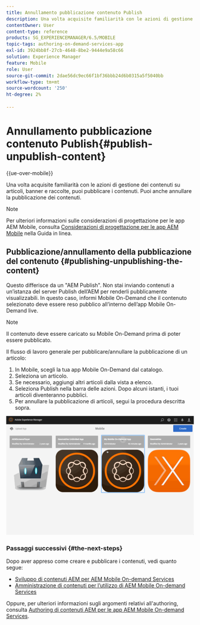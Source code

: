```yaml
---
title: Annullamento pubblicazione contenuto Publish
description: Una volta acquisite familiarità con le azioni di gestione dei contenuti su articoli, banner e raccolte, segui questa pagina per scoprire come pubblicare i contenuti. Puoi anche annullare la pubblicazione dei contenuti.
contentOwner: User
content-type: reference
products: SG_EXPERIENCEMANAGER/6.5/MOBILE
topic-tags: authoring-on-demand-services-app
exl-id: 3924bb8f-27cb-4648-8be2-9444e9a58c66
solution: Experience Manager
feature: Mobile
role: User
source-git-commit: 2dae56dc9ec66f1bf36bbb24d6b0315a5f5040bb
workflow-type: tm+mt
source-wordcount: '250'
ht-degree: 2%

---
```


# Annullamento pubblicazione contenuto Publish{#publish-unpublish-content}

{{ue-over-mobile}}

Una volta acquisite familiarità con le azioni di gestione dei contenuti su articoli, banner e raccolte, puoi pubblicare i contenuti. Puoi anche annullare la pubblicazione dei contenuti.

>[!NOTE]
>
>Per ulteriori informazioni sulle considerazioni di progettazione per le app AEM Mobile, consulta [Considerazioni di progettazione per le app AEM Mobile](https://helpx.adobe.com/digital-publishing-solution/help/aem-mobile-end-of-life-faq.html) nella Guida in linea.

## Pubblicazione/annullamento della pubblicazione del contenuto {#publishing-unpublishing-the-content}

Questo differisce da un &quot;AEM Publish&quot;. Non stai inviando contenuti a un’istanza del server Publish dell’AEM per renderli pubblicamente visualizzabili. In questo caso, informi Mobile On-Demand che il contenuto selezionato deve essere reso pubblico all’interno dell’app Mobile On-Demand live.

>[!NOTE]
>
>Il contenuto deve essere caricato su Mobile On-Demand prima di poter essere pubblicato.

Il flusso di lavoro generale per pubblicare/annullare la pubblicazione di un articolo:

1. In Mobile, scegli la tua app Mobile On-Demand dal catalogo.
1. Seleziona un articolo.
1. Se necessario, aggiungi altri articoli dalla vista a elenco.
1. Seleziona Publish nella barra delle azioni. Dopo alcuni istanti, i tuoi articoli diventeranno pubblici.
1. Per annullare la pubblicazione di articoli, segui la procedura descritta sopra.

<!-- FAIL >>[!NOTE]
>
>Generally, you should preflight before publishing. See [Previewing with Preflight](/content/docs/en/aem/6-3/administer/mobile-apps/aem-mobile/previewing-with-preflight-on-demand-services.md) for more details.-->

![chlimage_1-9](assets/chlimage_1-9.gif)

### Passaggi successivi {#the-next-steps}

Dopo aver appreso come creare e pubblicare i contenuti, vedi quanto segue:

* [Sviluppo di contenuti AEM per AEM Mobile On-demand Services](/help/mobile/aem-mobile-on-demand.md)
* [Amministrazione di contenuti per l’utilizzo di AEM Mobile On-demand Services](/help/mobile/aem-mobile.md)

Oppure, per ulteriori informazioni sugli argomenti relativi all&#39;authoring, consulta [Authoring di contenuti AEM per le app AEM Mobile On-demand Services](/help/mobile/mobile-apps-ondemand.md).

